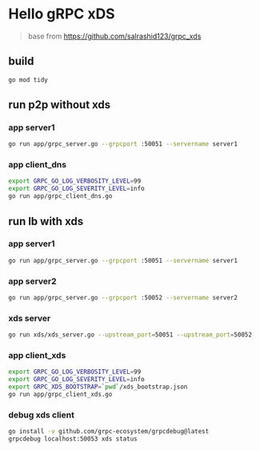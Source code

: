 # Hello gRPC xDS

> base from https://github.com/salrashid123/grpc_xds

## build

```bash
go mod tidy
```

## run p2p without xds

### app server1

```bash
go run app/grpc_server.go --grpcport :50051 --servername server1
```

### app client_dns

```bash
export GRPC_GO_LOG_VERBOSITY_LEVEL=99
export GRPC_GO_LOG_SEVERITY_LEVEL=info
go run app/grpc_client_dns.go
```

## run lb with xds

### app server1

```bash
go run app/grpc_server.go --grpcport :50051 --servername server1
```

### app server2

```bash
go run app/grpc_server.go --grpcport :50052 --servername server2
```

### xds server

```bash
go run xds/xds_server.go --upstream_port=50051 --upstream_port=50052
```

### app client_xds

```bash
export GRPC_GO_LOG_VERBOSITY_LEVEL=99
export GRPC_GO_LOG_SEVERITY_LEVEL=info
export GRPC_XDS_BOOTSTRAP=`pwd`/xds_bootstrap.json
go run app/grpc_client_xds.go
```

### debug xds client

```bash
go install -v github.com/grpc-ecosystem/grpcdebug@latest
grpcdebug localhost:50053 xds status
```